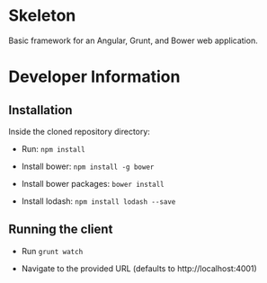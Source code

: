 # Skeleton

Basic framework for an Angular, Grunt, and Bower web application.

# Developer Information

## Installation

Inside the cloned repository directory:

- Run: `npm install` 

- Install bower: `npm install -g bower`

- Install bower packages: `bower install`

- Install lodash: `npm install lodash --save`

## Running the client

- Run `grunt watch`

- Navigate to the provided URL (defaults to http://localhost:4001)

